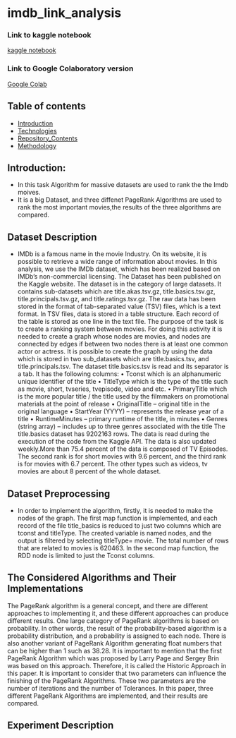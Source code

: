 # imdb_link_analysis

<h3> Link to kaggle notebook</h3>
<a href="https://www.kaggle.com/code/amirrezadashtigenave/imdblinkanalysis"> kaggle notebook </a>

</br>

<h3> Link to Google Colaboratory version</h3>
<a href="https://colab.research.google.com/drive/1ip6gYP6kJNodu32MHUTHA-965b2QIFKw?usp=sharing"> Google Colab </a>


## Table of contents
* [Introduction](#Introduction)
* [Technologies](#technologies)
* [Repository_Contents](#Repository_Contents)
* [Methodology](#Methodology)

## Introduction:
* In this task Algorithm for massive datasets are used to rank the the Imdb moives. 
* It is a big Dataset, and three diffenet PageRank Algorithms are used to rank the most important movies,the results of the three algorithms are compared. 
## Dataset Description
* IMDb is a famous name in the movie Industry. On its website, it is possible to retrieve a wide range
of information about movies. In this analysis, we use the IMDb dataset, which has been realized
based on IMDb’s non-commercial licensing. The Dataset has been published on the Kaggle
website. The dataset is in the category of large datasets. It contains sub-datasets which are
title.akas.tsv.gz, title.basics.tsv.gz, title.principals.tsv.gz, and title.ratings.tsv.gz. The raw data has
been stored in the format of tab-separated value (TSV) files, which is a text format. In TSV files,
data is stored in a table structure. Each record of the table is stored as one line in the text file. The
purpose of the task is to create a ranking system between movies. For doing this activity it is needed
to create a graph whose nodes are movies, and nodes are connected by edges if between two nodes
there is at least one common actor or actress. It is possible to create the graph by using the data
which is stored in two sub_datasets which are title.basics.tsv, and title.principals.tsv. The dataset
title.basics.tsv is read and its separator is a tab. It has the following columns:
• Tconst which is an alphanumeric unique identifier of the title
• TitleType which is the type of the title such as movie, short, tvseries, tvepisode, video and
etc.
• PrimaryTitle which is the more popular title / the title used by the filmmakers on
promotional materials at the point of release
• OriginalTitle – original title in the original language
• StartYear (YYYY) – represents the release year of a title
• RuntimeMinutes – primary runtime of the title, in minutes
• Genres (string array) – includes up to three genres associated with the title
The title.basics dataset has 9202163 rows. The data is read during the execution of the code from
the Kaggle API. The data is also updated weekly.More than 75.4 percent of the data is composed of TV Episodes. The second rank is for short
movies with 9.6 percent, and the third rank is for movies with 6.7 percent. The other types such as
videos, tv movies are about 8 percent of the whole dataset.
## Dataset Preprocessing
* In order to implement the algorithm, firstly, it is needed to make the nodes of the graph. The first map function is implemented, and each record of the file title_basics is reduced to just two columns which are tconst and titleType. The created variable is named nodes, and the output is filtered by selecting titleType= movie. The total number of rows that are related to movies is 620463. In the second map function, the RDD node is limited to just the Tconst columns.
## The Considered Algorithms and Their Implementations
The PageRank algorithm is a general concept, and there are different approaches to implementing it,
and these different approaches can produce different results.
One large category of PageRank algorithms is based on probability. In other words, the result of the
probability-based algorithm is a probability distribution, and a probability is assigned to each node.
There is also another variant of PageRank Algorithm generating float numbers that can be higher
than 1 such as 38.28. It is important to mention that the first PageRank Algorithm which was
proposed by Larry Page and Sergey Brin was based on this approach. Therefore, it is called the
Historic Approach in this paper.
It is important to consider that two parameters can influence the finishing of the PageRank
Algorithms. These two parameters are the number of iterations and the number of Tolerances.
In this paper, three different PageRank Algorithms are implemented, and their results are
compared.
## Experiment Description

